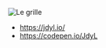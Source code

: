 ![Le grille](https://media.giphy.com/media/l41lUJ1YoZB1lHVPG/giphy.gif)
- https://jdyl.io/
- https://codepen.io/JdyL
